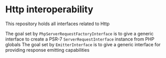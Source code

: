 # Http interoperability

This repository holds all interfaces related to Http

The goal set by `PhpServerRequestFactoryInterface` is to give a generic interface to create a PSR-7 `ServerRequestInterface` instance from PHP globals
The goal set by `EmitterInterface` is to give a generic interface for providing response emitting capabilities
